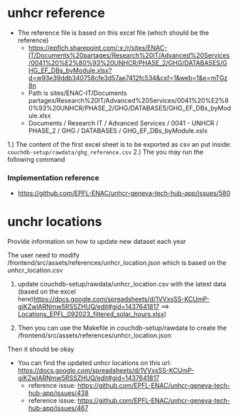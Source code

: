 # unhcr reference 

- The reference file is based on this excel file (which should be the reference)
  - https://epflch.sharepoint.com/:x:/r/sites/ENAC-IT/Documents%20partages/Research%20IT/Advanced%20Services/0041%20%E2%80%93%20UNHCR/PHASE_2/GHG/DATABASES/GHG_EF_DBs_byModule.xlsx?d=w93e39ddb340758cfe3d57ae7412fc534&csf=1&web=1&e=mTGz8n
  - Path is sites/ENAC-IT/Documents partages/Research%20IT/Advanced%20Services/0041%20%E2%80%93%20UNHCR/PHASE_2/GHG/DATABASES/GHG_EF_DBs_byModule.xlsx
  - Documents / Research IT / Advanced Services / 0041 - UNHCR / PHASE_2 / GHG / DATABASES / GHG_EF_DBs_byModule.xslx

1.) The content of the first excel sheet is to be exported as csv an put inside: `couchdb-setup/rawdata/ghg_reference.csv`
2.) The you may run the following command


### Implementation reference
- https://github.com/EPFL-ENAC/unhcr-geneva-tech-hub-app/issues/580

# unchr locations

Provide information on how to update new dataset each year


The user need to modify /frontend/src/assets/references/unhcr_location.json which is based on the unhcr_location.csv

1) update couchdb-setup/rawdata/unhcr_location.csv with the latest data (based on the excel here)https://docs.google.com/spreadsheets/d/1VVxsSS-KCUmP-giKZwlARNmw5RSSZHUQ/edit#gid=1437641817 ==> [Locations_EPFL_092023_filtered_solar_hours.xlsx](https://github.com/EPFL-ENAC/unhcr-geneva-tech-hub-app/files/13283077/Locations_EPFL_092023_filtered_solar_hours.xlsx))

2) Then you can use the Makefile in couchdb-setup/rawdata to create the /frontend/src/assets/references/unhcr_location.json

Then it should be okay

- You can find the updated unhcr locations on this url: https://docs.google.com/spreadsheets/d/1VVxsSS-KCUmP-giKZwlARNmw5RSSZHUQ/edit#gid=1437641817
  - reference issue: https://github.com/EPFL-ENAC/unhcr-geneva-tech-hub-app/issues/438
  - reference issue: https://github.com/EPFL-ENAC/unhcr-geneva-tech-hub-app/issues/467
